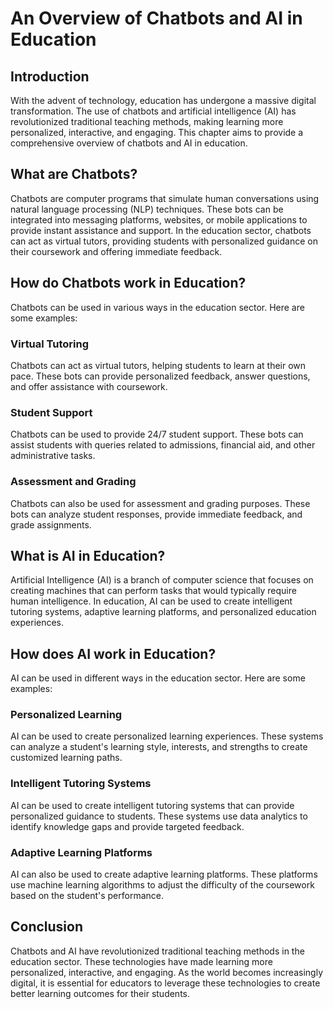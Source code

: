 An Overview of Chatbots and AI in Education
====================================================================================

Introduction
------------

With the advent of technology, education has undergone a massive digital transformation. The use of chatbots and artificial intelligence (AI) has revolutionized traditional teaching methods, making learning more personalized, interactive, and engaging. This chapter aims to provide a comprehensive overview of chatbots and AI in education.

What are Chatbots?
------------------

Chatbots are computer programs that simulate human conversations using natural language processing (NLP) techniques. These bots can be integrated into messaging platforms, websites, or mobile applications to provide instant assistance and support. In the education sector, chatbots can act as virtual tutors, providing students with personalized guidance on their coursework and offering immediate feedback.

How do Chatbots work in Education?
----------------------------------

Chatbots can be used in various ways in the education sector. Here are some examples:

### Virtual Tutoring

Chatbots can act as virtual tutors, helping students to learn at their own pace. These bots can provide personalized feedback, answer questions, and offer assistance with coursework.

### Student Support

Chatbots can be used to provide 24/7 student support. These bots can assist students with queries related to admissions, financial aid, and other administrative tasks.

### Assessment and Grading

Chatbots can also be used for assessment and grading purposes. These bots can analyze student responses, provide immediate feedback, and grade assignments.

What is AI in Education?
------------------------

Artificial Intelligence (AI) is a branch of computer science that focuses on creating machines that can perform tasks that would typically require human intelligence. In education, AI can be used to create intelligent tutoring systems, adaptive learning platforms, and personalized education experiences.

How does AI work in Education?
------------------------------

AI can be used in different ways in the education sector. Here are some examples:

### Personalized Learning

AI can be used to create personalized learning experiences. These systems can analyze a student's learning style, interests, and strengths to create customized learning paths.

### Intelligent Tutoring Systems

AI can be used to create intelligent tutoring systems that can provide personalized guidance to students. These systems use data analytics to identify knowledge gaps and provide targeted feedback.

### Adaptive Learning Platforms

AI can also be used to create adaptive learning platforms. These platforms use machine learning algorithms to adjust the difficulty of the coursework based on the student's performance.

Conclusion
----------

Chatbots and AI have revolutionized traditional teaching methods in the education sector. These technologies have made learning more personalized, interactive, and engaging. As the world becomes increasingly digital, it is essential for educators to leverage these technologies to create better learning outcomes for their students.
